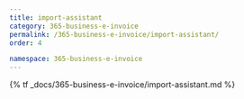 ```yaml
---
title: import-assistant
category: 365-business-e-invoice
permalink: /365-business-e-invoice/import-assistant/
order: 4

namespace: 365-business-e-invoice
---
```


{% tf _docs/365-business-e-invoice/import-assistant.md %}